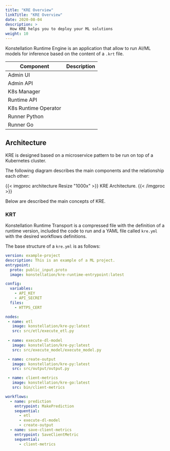 ```yaml
---
title: "KRE Overview"
linkTitle: "KRE Overview"
date: 2020-08-04
description: >
  How KRE helps you to deploy your ML solutions
weight: 10
---
```


Konstellation Runtime Engine is an application that allow to run AI/ML models for inference based on the content of a
 `.krt` file. 

|  Component  | Description  |
|  ---------  | ------------ |
|  Admin UI  | |
|  Admin API  | |
| K8s Manager | |
|  Runtime API  | |
|  K8s Runtime Operator | |
|  Runner Python  | |
|  Runner Go  | |


## Architecture

KRE is designed based on a microservice pattern to be run on top of a Kubernetes cluster.

The following diagram describes the main components and the relationship each other:

{{< imgproc architecture Resize "1000x" >}}
KRE Architecture.
{{< /imgproc >}}


Below are described the main concepts of KRE.

### KRT

Konstellation Runtime Transport is a compressed file with the definition of a runtime version, included the code to 
run and a YAML file called `kre.yml` with the desired workflows definitions.

The base structure of a `kre.yml` is as follows:

```yaml
version: example-project
description: This is an example of a ML project.
entrypoint: 
  proto: public_input.proto
  image: konstellation/kre-runtime-entrypoint:latest

config:
  variables:
    - API_KEY
    - API_SECRET
  files:
    - HTTPS_CERT

nodes:
 - name: etl
   image: konstellation/kre-py:latest
   src: src/etl/execute_etl.py
 
 - name: execute-dl-model
   image: konstellation/kre-py:latest
   src: src/execute_model/execute_model.py

 - name: create-output
   image: konstellation/kre-py:latest
   src: src/output/output.py

 - name: client-metrics
   image: konstellation/kre-go:latest
   src: bin/client-metrics

workflows:
  - name: prediction
    entrypoint: MakePrediction
    sequential:
      - etl
      - execute-dl-model
      - create-output
  - name: save-client-metrics
    entrypoint: SaveClientMetric
    sequential:
      - client-metrics
```
